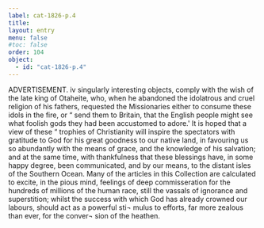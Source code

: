 ```yaml
---
label: cat-1826-p.4
title: 
layout: entry
menu: false
#toc: false
order: 104
object:
  - id: "cat-1826-p.4"
---
```


ADVERTISEMENT.
iv
singularly interesting objects, comply with the wish of the
late king of Otaheite, who, when he abandoned the idolatrous
and cruel religion of his fathers, requested the Missionaries
either to consume these idols in the fire, or “ send them to
Britain, that the English people might see what foolish gods
they had been accustomed to adore.'
It is hoped that a view of these “ trophies of Christianity
will inspire the spectators with gratitude to God for his great
goodness to our native land, in favouring us so abundantly
with the means of grace, and the knowledge of his salvation;
and at the same time, with thankfulness that these blessings
have, in some happy degree, been communicated, and by our
means, to the distant isles of the Southern Ocean. Many of
the articles in this Collection are calculated to excite, in the
pious mind, feelings of deep commisseration for the hundreds
of millions of the human race, still the vassals of ignorance
and superstition; whilst the success with which God has
already crowned our labours, should act as a powerful sti¬
mulus to efforts, far more zealous than ever, for the conver¬
sion of the heathen.
